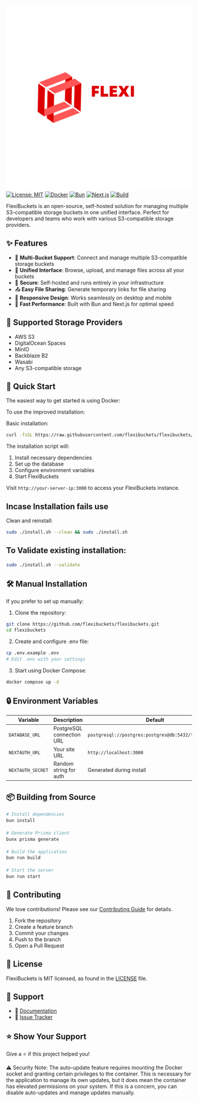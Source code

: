 [![FlexiBuckets](logo.png)](https://flexibuckets.com)
[![License: MIT](https://img.shields.io/badge/License-MIT-yellow.svg)](https://opensource.org/licenses/MIT)
[![Docker](https://img.shields.io/badge/docker-%230db7ed.svg?style=flat&logo=docker&logoColor=white)](https://hub.docker.com/r/flexibuckets/flexibuckets)
[![Bun](https://img.shields.io/badge/Bun-%23000000.svg?style=flat&logo=bun&logoColor=white)](https://bun.sh)
[![Next.js](https://img.shields.io/badge/Next.js-black?style=flat&logo=next.js&logoColor=white)](https://nextjs.org/)
[![Build](https://github.com/flexibuckets/flexibuckets/actions/workflows/build-and-push.yml/badge.svg)](https://github.com/flexibuckets/flexibuckets/actions/workflows/build-and-push.yml)


FlexiBuckets is an open-source, self-hosted solution for managing multiple S3-compatible storage buckets in one unified interface. Perfect for developers and teams who work with various S3-compatible storage providers.

## ✨ Features

- 🔄 **Multi-Bucket Support**: Connect and manage multiple S3-compatible storage buckets
- 📁 **Unified Interface**: Browse, upload, and manage files across all your buckets
- 🔐 **Secure**: Self-hosted and runs entirely in your infrastructure
- 📤 **Easy File Sharing**: Generate temporary links for file sharing
- 📱 **Responsive Design**: Works seamlessly on desktop and mobile
- 🚀 **Fast Performance**: Built with Bun and Next.js for optimal speed

## 🎯 Supported Storage Providers

- AWS S3
- DigitalOcean Spaces
- MinIO
- Backblaze B2
- Wasabi
- Any S3-compatible storage

## 🚀 Quick Start

The easiest way to get started is using Docker:

To use the improved installation:

Basic installation:

```bash
curl -fsSL https://raw.githubusercontent.com/flexibuckets/flexibuckets/main/install.sh | sudo bash

```


The installation script will:
1. Install necessary dependencies
2. Set up the database
3. Configure environment variables
4. Start FlexiBuckets

Visit `http://your-server-ip:3000` to access your FlexiBuckets instance.

## Incase Installation fails use
Clean and reinstall:

```bash
sudo ./install.sh --clean && sudo ./install.sh
```

## To Validate existing installation:

```bash
sudo ./install.sh --validate
```

## 🛠 Manual Installation

If you prefer to set up manually:

1. Clone the repository:
```bash
git clone https://github.com/flexibuckets/flexibuckets.git
cd flexibuckets
```

2. Create and configure .env file:
```bash
cp .env.example .env
# Edit .env with your settings
```

3. Start using Docker Compose:
```bash
docker compose up -d
```

## 🔒 Environment Variables

| Variable | Description | Default |
|----------|-------------|---------|
| `DATABASE_URL` | PostgreSQL connection URL | `postgresql://postgres:postgres@db:5432/flexibuckets` |
| `NEXTAUTH_URL` | Your site URL | `http://localhost:3000` |
| `NEXTAUTH_SECRET` | Random string for auth | Generated during install |

## 📦 Building from Source

```bash
# Install dependencies
bun install

# Generate Prisma client
bunx prisma generate

# Build the application
bun run build

# Start the server
bun run start
```

## 🌟 Contributing

We love contributions! Please see our [Contributing Guide](CONTRIBUTING.md) for details.

1. Fork the repository
2. Create a feature branch
3. Commit your changes
4. Push to the branch
5. Open a Pull Request

## 📄 License

FlexiBuckets is MIT licensed, as found in the [LICENSE](LICENSE) file.

## 🤝 Support

- 📝 [Documentation](https://docs.flexibuckets.com)
- 🐛 [Issue Tracker](https://github.com/flexibuckets/flexibuckets/issues)


## ⭐️ Show Your Support

Give a ⭐️ if this project helped you!


⚠️ Security Note: The auto-update feature requires mounting the Docker socket and 
granting certain privileges to the container. This is necessary for the application 
to manage its own updates, but it does mean the container has elevated permissions 
on your system. If this is a concern, you can disable auto-updates and manage 
updates manually.